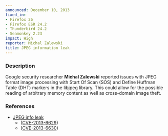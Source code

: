 ```yaml
---
announced: December 10, 2013
fixed_in:
- Firefox 26
- Firefox ESR 24.2
- Thunderbird 24.2
- Seamonkey 2.23
impact: High
reporter: Michal Zalewski
title: JPEG information leak
---
```


<h3>Description</h3>

<p>Google security researcher  <strong>Michal Zalewski</strong> reported issues
with JPEG format image processing with Start Of Scan (SOS) and Define Huffman
Table (DHT) markers in the libjpeg library. This could allow for the possible
reading of arbitrary memory content as well as cross-domain image theft.
</p>


<h3>References</h3>

<ul>
  <li><a href="https://bugzilla.mozilla.org/show_bug.cgi?id=891693">
        JPEG info leak</a> 
        <ul>
         <li>(<a href="http://cve.mitre.org/cgi-bin/cvename.cgi?name=CVE-2013-6629" class="ex-ref">CVE-2013-6629</a>)</li>
         <li>(<a href="http://cve.mitre.org/cgi-bin/cvename.cgi?name=CVE-2013-6630" class="ex-ref">CVE-2013-6630</a>)</li>
</ul>



</li></ul>